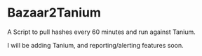 # Bazaar2Tanium
A Script to pull hashes every 60 minutes and run against Tanium.

I will be adding Tanium, and reporting/alerting features soon.
